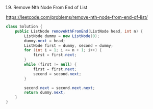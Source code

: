 19. Remove Nth Node From End of List

https://leetcode.com/problems/remove-nth-node-from-end-of-list/

```Java
class Solution {
    public ListNode removeNthFromEnd(ListNode head, int n) {
        ListNode dummy = new ListNode(0);
        dummy.next = head;
        ListNode first = dummy, second = dummy;
        for (int i = 1; i <= n + 1; i++) {
            first = first.next;
        }
        while (first != null) {
            first = first.next;
            second = second.next;
        }

        second.next = second.next.next;
        return dummy.next;
    }
}
```
